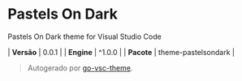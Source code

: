 # Pastels On Dark

Pastels On Dark theme for Visual Studio Code

| **Versão** | 0.0.1 |
| **Engine** | ^1.0.0 |
| **Pacote** | theme-pastelsondark |

> Autogerado por [go-vsc-theme](https://github.com/natalbu/go-vsc-theme).
